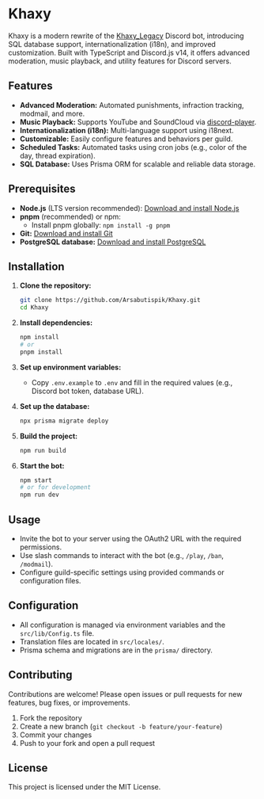 # Khaxy

Khaxy is a modern rewrite of the [Khaxy_Legacy](https://github.com/Arsabutispik/Khaxy_Legacy) Discord bot, introducing SQL database support, internationalization (i18n), and improved customization. Built with TypeScript and Discord.js v14, it offers advanced moderation, music playback, and utility features for Discord servers.

## Features
- **Advanced Moderation:** Automated punishments, infraction tracking, modmail, and more.
- **Music Playback:** Supports YouTube and SoundCloud via [discord-player](https://discord-player.js.org/).
- **Internationalization (i18n):** Multi-language support using i18next.
- **Customizable:** Easily configure features and behaviors per guild.
- **Scheduled Tasks:** Automated tasks using cron jobs (e.g., color of the day, thread expiration).
- **SQL Database:** Uses Prisma ORM for scalable and reliable data storage.


## Prerequisites
- **Node.js** (LTS version recommended): [Download and install Node.js](https://nodejs.org/)
- **pnpm** (recommended) or npm:
  - Install pnpm globally: `npm install -g pnpm`
- **Git:** [Download and install Git](https://git-scm.com/)
- **PostgreSQL database:** [Download and install PostgreSQL](https://www.postgresql.org/download/)

## Installation

1. **Clone the repository:**
   ```sh
   git clone https://github.com/Arsabutispik/Khaxy.git
   cd Khaxy
   ```
2. **Install dependencies:**
   ```sh
   npm install
   # or
   pnpm install
   ```
3. **Set up environment variables:**
   - Copy `.env.example` to `.env` and fill in the required values (e.g., Discord bot token, database URL).

4. **Set up the database:**
   ```sh
   npx prisma migrate deploy
   ```

5. **Build the project:**
   ```sh
   npm run build
   ```

6. **Start the bot:**
   ```sh
   npm start
   # or for development
   npm run dev
   ```

## Usage
- Invite the bot to your server using the OAuth2 URL with the required permissions.
- Use slash commands to interact with the bot (e.g., `/play`, `/ban`, `/modmail`).
- Configure guild-specific settings using provided commands or configuration files.

## Configuration
- All configuration is managed via environment variables and the `src/lib/Config.ts` file.
- Translation files are located in `src/locales/`.
- Prisma schema and migrations are in the `prisma/` directory.

## Contributing
Contributions are welcome! Please open issues or pull requests for new features, bug fixes, or improvements.

1. Fork the repository
2. Create a new branch (`git checkout -b feature/your-feature`)
3. Commit your changes
4. Push to your fork and open a pull request

## License
This project is licensed under the MIT License.
